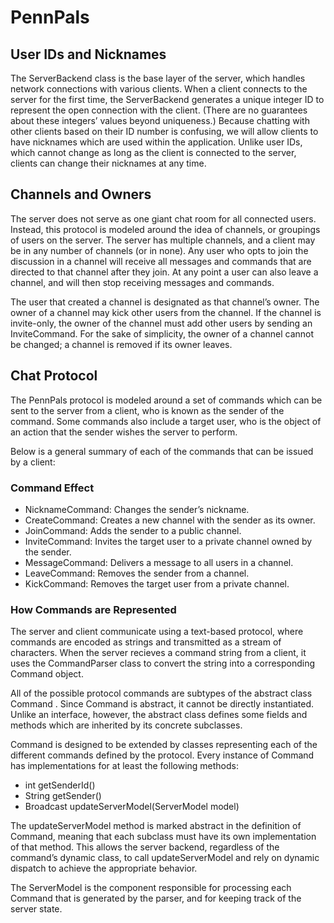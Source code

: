 # PennPals

## User IDs and Nicknames
The ServerBackend class is the base layer of the server, which handles network connections with various clients. When a client connects to the server for the first time, the ServerBackend generates a unique integer ID to represent the open connection with the client. (There are no guarantees about these integers’ values beyond uniqueness.) Because chatting with other clients based on their ID number is confusing, we will allow clients to have nicknames which are used within the application. Unlike user IDs, which cannot change as long as the client is connected to the server, clients can change their nicknames at any time.

## Channels and Owners
The server does not serve as one giant chat room for all connected users. Instead, this protocol is modeled around the idea of channels, or groupings of users on the server. The server has multiple channels, and a client may be in any number of channels (or in none). Any user who opts to join the discussion in a channel will receive all messages and commands that are directed to that channel after they join. At any point a user can also leave a channel, and will then stop receiving messages and commands.

The user that created a channel is designated as that channel’s owner. The owner of a channel may kick other users from the channel. If the channel is invite-only, the owner of the channel must add other users by sending an InviteCommand. For the sake of simplicity, the owner of a channel cannot be changed; a channel is removed if its owner leaves.

## Chat Protocol

The PennPals protocol is modeled around a set of commands which can be sent to the server from a client, who is known as the sender of the command. Some commands also include a target user, who is the object of an action that the sender wishes the server to perform.

Below is a general summary of each of the commands that can be issued by a client:

### Command	Effect
- NicknameCommand:	Changes the sender’s nickname.
- CreateCommand:	Creates a new channel with the sender as its owner.
- JoinCommand:	Adds the sender to a public channel.
- InviteCommand:	Invites the target user to a private channel owned by the sender.
- MessageCommand:	Delivers a message to all users in a channel.
- LeaveCommand:	Removes the sender from a channel.
- KickCommand:	Removes the target user from a private channel.

### How Commands are Represented
The server and client communicate using a text-based protocol, where commands are encoded as strings and transmitted as a stream of characters. When the server recieves a command string from a client, it uses the CommandParser class to convert the string into a corresponding Command object.


All of the possible protocol commands are subtypes of the abstract class Command . Since Command is abstract, it cannot be directly instantiated. Unlike an interface, however, the abstract class defines some fields and methods which are inherited by its concrete subclasses.

Command is designed to be extended by classes representing each of the different commands defined by the protocol. Every instance of Command has implementations for at least the following methods:

- int getSenderId()
- String getSender()
- Broadcast updateServerModel(ServerModel model)

The updateServerModel method is marked abstract in the definition of Command, meaning that each subclass must have its own implementation of that method. This allows the server backend, regardless of the command’s dynamic class, to call updateServerModel and rely on dynamic dispatch to achieve the appropriate behavior.


The ServerModel is the component responsible for processing each Command that is generated by the parser, and for keeping track of the server state. 
